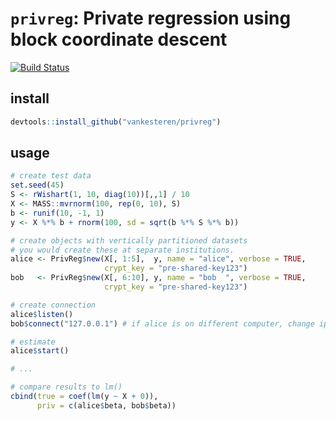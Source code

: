 # `privreg`: Private regression using block coordinate descent

[![Build Status](https://travis-ci.org/vankesteren/privreg.svg?branch=master)](https://travis-ci.org/vankesteren/privreg)

## install
```r
devtools::install_github("vankesteren/privreg")
```

## usage

```r
# create test data
set.seed(45)
S <- rWishart(1, 10, diag(10))[,,1] / 10
X <- MASS::mvrnorm(100, rep(0, 10), S)
b <- runif(10, -1, 1)
y <- X %*% b + rnorm(100, sd = sqrt(b %*% S %*% b))

# create objects with vertically partitioned datasets
# you would create these at separate institutions.
alice <- PrivReg$new(X[, 1:5],  y, name = "alice", verbose = TRUE,
                     crypt_key = "pre-shared-key123")
bob   <- PrivReg$new(X[, 6:10], y, name = "bob  ", verbose = TRUE,
                     crypt_key = "pre-shared-key123")

# create connection
alice$listen()
bob$connect("127.0.0.1") # if alice is on different computer, change ip

# estimate
alice$start()

# ...

# compare results to lm()
cbind(true = coef(lm(y ~ X + 0)), 
      priv = c(alice$beta, bob$beta))
```
